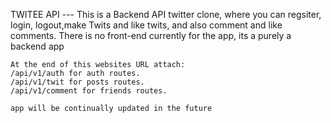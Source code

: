 TWITEE API --- This is a Backend API twitter clone, where you can regsiter, login, logout,make Twits and like twits, and also comment and like comments.
    There is no front-end currently for the app, its a purely a backend app

    At the end of this websites URL attach:
    /api/v1/auth for auth routes.
    /api/v1/twit for posts routes.
    /api/v1/comment for friends routes.

    app will be continually updated in the future